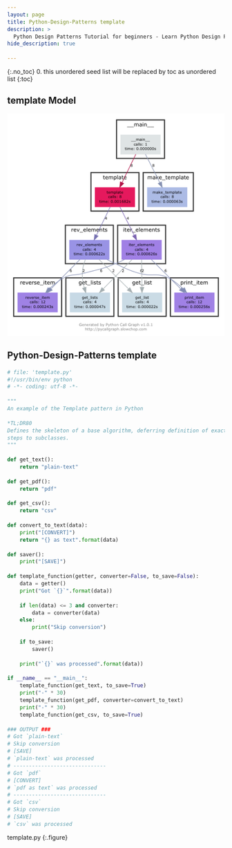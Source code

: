 ```yaml
---
layout: page
title: Python-Design-Patterns template
description: >
  Python Design Patterns Tutorial for beginners - Learn Python Design Patterns in simple and easy steps starting from basic to advanced concepts with examples ...
hide_description: true

---
```


{:.no_toc}
0. this unordered seed list will be replaced by toc as unordered list
{:toc}

## template Model

![](/courses/python-fesign-patterns/behavioral/viz/template.py.png)

## Python-Design-Patterns template

~~~py
# file: 'template.py'
#!/usr/bin/env python
# -*- coding: utf-8 -*-

"""
An example of the Template pattern in Python

*TL;DR80
Defines the skeleton of a base algorithm, deferring definition of exact 
steps to subclasses.
"""

def get_text():
    return "plain-text"

def get_pdf():
    return "pdf"

def get_csv():
    return "csv"

def convert_to_text(data):
    print("[CONVERT]")
    return "{} as text".format(data)

def saver():
    print("[SAVE]")

def template_function(getter, converter=False, to_save=False):
    data = getter()
    print("Got `{}`".format(data))

    if len(data) <= 3 and converter:
        data = converter(data)
    else:
        print("Skip conversion")

    if to_save:
        saver()

    print("`{}` was processed".format(data))

if __name__ == "__main__":
    template_function(get_text, to_save=True)
    print("-" * 30)
    template_function(get_pdf, converter=convert_to_text)
    print("-" * 30)
    template_function(get_csv, to_save=True)

### OUTPUT ###
# Got `plain-text`
# Skip conversion
# [SAVE]
# `plain-text` was processed
# ------------------------------
# Got `pdf`
# [CONVERT]
# `pdf as text` was processed
# ------------------------------
# Got `csv`
# Skip conversion
# [SAVE]
# `csv` was processed
~~~
template.py
{:.figure}
